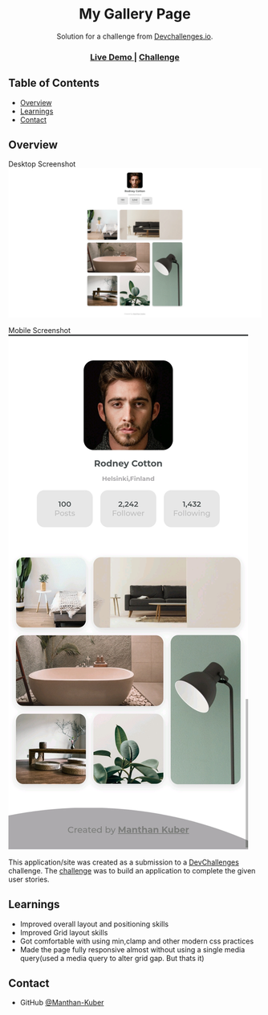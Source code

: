 <!-- Please update value in the {}  -->

<h1 align="center">My Gallery Page</h1>

<div align="center">
   Solution for a challenge from  <a href="http://devchallenges.io" target="_blank">Devchallenges.io</a>.
</div>

<div align="center">
  <h3>
    <a href="https://manthan-kuber.github.io/my-gallery-page/">
      Live Demo
    </a>
    <span> | </span>
    <a href="https://devchallenges.io/challenges/gcbWLxG6wdennelX7b8I">
      Challenge
    </a>
  </h3>
</div>

<!-- TABLE OF CONTENTS -->

## Table of Contents

- [Overview](#overview)
- [Learnings](#learnings)
- [Contact](#contact)

<!-- OVERVIEW -->

## Overview

Desktop Screenshot
![screenshot](deskSS.png)

Mobile Screenshot
![screenshot](mobSS.jpg)

This application/site was created as a submission to a [DevChallenges](https://devchallenges.io/challenges) challenge. The [challenge](https://devchallenges.io/challenges/OEKdUZ6xs0h99C38XVht) was to build an application to complete the given user stories.

## Learnings

- Improved overall layout and positioning skills
- Improved Grid layout skills
- Got comfortable with using min,clamp and other modern css practices
- Made the page fully responsive almost without using a single media query(used a media query to alter grid gap. But thats it)

## Contact

- GitHub [@Manthan-Kuber](https://github.com/Manthan-Kuber)
